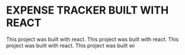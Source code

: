 # EXPENSE TRACKER BUILT WITH REACT

This project was built with react.
This project was built with react.
This project was built with react.
This project was built wi


